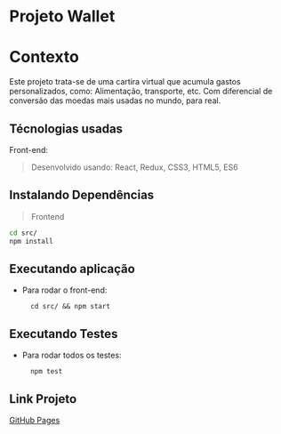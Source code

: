 # Projeto Wallet

# Contexto
Este projeto trata-se de uma cartira virtual que acumula gastos personalizados, como: Alimentação, transporte, etc. Com diferencial de conversão das moedas mais usadas no mundo, para real.

## Técnologias usadas

Front-end:
> Desenvolvido usando: React, Redux, CSS3, HTML5, ES6


## Instalando Dependências

> Frontend
```bash
cd src/
npm install
``` 
## Executando aplicação

* Para rodar o front-end:

  ```
    cd src/ && npm start
  ```

## Executando Testes

* Para rodar todos os testes:

  ```
    npm test
  ```
## Link Projeto
[GitHub Pages](https://guilhermerocha1.github.io/project-wallet-redux/)
